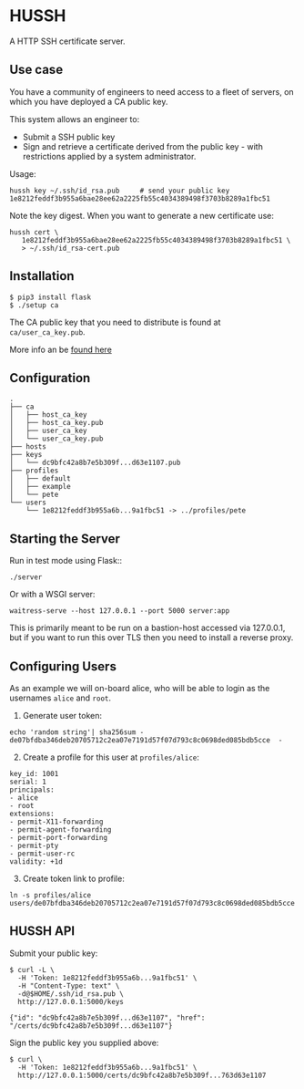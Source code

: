 # HUSSH

A HTTP SSH certificate server.

## Use case

You have a community of engineers to need access to a fleet of servers, on 
which you have deployed a CA public key.

This system allows an engineer to:

* Submit a SSH public key
* Sign and retrieve a certificate derived from the public key - with 
  restrictions applied by a system administrator.

Usage:
```
hussh key ~/.ssh/id_rsa.pub     # send your public key
1e8212feddf3b955a6bae28ee62a2225fb55c4034389498f3703b8289a1fbc51
```
Note the key digest. When you want to generate a new certificate use:
```
hussh cert \
   1e8212feddf3b955a6bae28ee62a2225fb55c4034389498f3703b8289a1fbc51 \
   > ~/.ssh/id_rsa-cert.pub
```

## Installation

```
$ pip3 install flask
$ ./setup ca
```
The CA public key that you need to distribute is found at ``ca/user_ca_key.pub``.

More info an be [found here]( https://smallstep.com/blog/use-ssh-certificates/)

## Configuration

```
.
├── ca
│   ├── host_ca_key
│   ├── host_ca_key.pub
│   ├── user_ca_key
│   └── user_ca_key.pub
├── hosts
├── keys
│   └── dc9bfc42a8b7e5b309f...d63e1107.pub
├── profiles
│   ├── default
│   ├── example
│   └── pete
└── users
    └── 1e8212feddf3b955a6b...9a1fbc51 -> ../profiles/pete
```

## Starting the Server

Run in test mode using Flask::
```
./server
```
Or with a WSGI server:
```
waitress-serve --host 127.0.0.1 --port 5000 server:app
```
This is primarily meant to be run on a bastion-host accessed via 127.0.0.1, but
if you want to run this over TLS then you need to install a reverse proxy.

## Configuring Users

As an example we will on-board alice, who will be able to login as the 
usernames ``alice`` and ``root``.

1. Generate user token:
```
echo 'random string'| sha256sum -
de07bfdba346deb20705712c2ea07e7191d57f07d793c8c0698ded085bdb5cce  -
```
2. Create a profile for this user at ``profiles/alice``:
```
key_id: 1001
serial: 1
principals:
- alice
- root
extensions:
- permit-X11-forwarding
- permit-agent-forwarding
- permit-port-forwarding
- permit-pty
- permit-user-rc
validity: +1d
```
3. Create token link to profile:
```
ln -s profiles/alice users/de07bfdba346deb20705712c2ea07e7191d57f07d793c8c0698ded085bdb5cce
```
## HUSSH API

Submit your public key:
```
$ curl -L \
  -H 'Token: 1e8212feddf3b955a6b...9a1fbc51' \
  -H "Content-Type: text" \
  -d@$HOME/.ssh/id_rsa.pub \
  http://127.0.0.1:5000/keys

{"id": "dc9bfc42a8b7e5b309f...d63e1107", "href": "/certs/dc9bfc42a8b7e5b309f...d63e1107"}
```
Sign the public key you supplied above:
```
$ curl \
  -H 'Token: 1e8212feddf3b955a6b...9a1fbc51' \
  http://127.0.0.1:5000/certs/dc9bfc42a8b7e5b309f...763d63e1107
```
